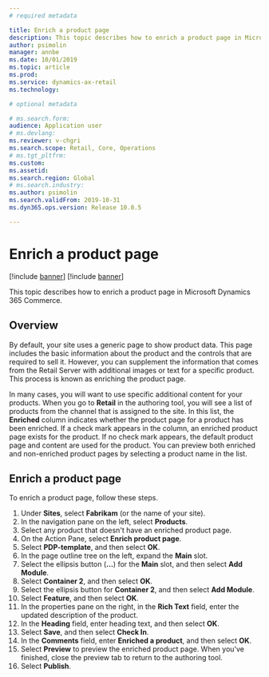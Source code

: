 ```yaml
---
# required metadata

title: Enrich a product page
description: This topic describes how to enrich a product page in Microsoft Dynamics 365 Commerce.
author: psimolin
manager: annbe
ms.date: 10/01/2019
ms.topic: article
ms.prod: 
ms.service: dynamics-ax-retail
ms.technology: 

# optional metadata

# ms.search.form: 
audience: Application user
# ms.devlang: 
ms.reviewer: v-chgri
ms.search.scope: Retail, Core, Operations
# ms.tgt_pltfrm: 
ms.custom: 
ms.assetid: 
ms.search.region: Global
# ms.search.industry: 
ms.author: psimolin
ms.search.validFrom: 2019-10-31
ms.dyn365.ops.version: Release 10.0.5

---
```


# Enrich a product page

[!include [banner](includes/preview-banner.md)]
[!include [banner](includes/banner.md)]

This topic describes how to enrich a product page in Microsoft Dynamics 365 Commerce.

## Overview

By default, your site uses a generic page to show product data. This page includes the basic information about the product and the controls that are required to sell it. However, you can supplement the information that comes from the Retail Server with additional images or text for a specific product. This process is known as enriching the product page.

In many cases, you will want to use specific additional content for your products. When you go to **Retail** in the authoring tool, you will see a list of products from the channel that is assigned to the site. In this list, the **Enriched** column indicates whether the product page for a product has been enriched. If a check mark appears in the column, an enriched product page exists for the product. If no check mark appears, the default product page and content are used for the product. You can preview both enriched and non-enriched product pages by selecting a product name in the list.

## Enrich a product page

To enrich a product page, follow these steps.

1. Under **Sites**, select **Fabrikam** (or the name of your site).
1. In the navigation pane on the left, select **Products**.
1. Select any product that doesn't have an enriched product page.
1. On the Action Pane, select **Enrich product page**.
1. Select **PDP-template**, and then select **OK**.
1. In the page outline tree on the left, expand the **Main** slot.
1. Select the ellipsis button (**...**) for the **Main** slot, and then select **Add Module**.
1. Select **Container 2**, and then select **OK**.
1. Select the ellipsis button for **Container 2**, and then select **Add Module**.
1. Select **Feature**, and then select **OK**.
1. In the properties pane on the right, in the **Rich Text** field, enter the updated description of the product.
1. In the **Heading** field, enter heading text, and then select **OK**.
1. Select **Save**, and then select **Check In**.
1. In the **Comments** field, enter **Enriched a product**, and then select **OK**.
1. Select **Preview** to preview the enriched product page. When you've finished, close the preview tab to return to the authoring tool.
1. Select **Publish**.
